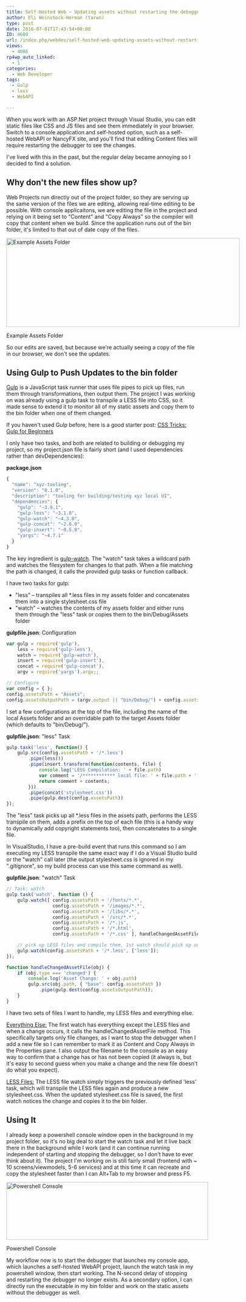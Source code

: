 ```yaml
---
title: Self-Hosted Web – Updating assets without restarting the debugger
author: Eli Weinstock-Herman (tarwn)
type: post
date: 2016-07-01T17:43:54+00:00
ID: 4600
url: /index.php/webdev/self-hosted-web-updating-assets-without-restarting-the-debugger/
views:
  - 4086
rp4wp_auto_linked:
  - 1
categories:
  - Web Developer
tags:
  - Gulp
  - less
  - WebAPI

---
```

When you work with an ASP.Net project through Visual Studio, you can edit static files like CSS and JS files and see them immediately in your browser. Switch to a console application and self-hosted option, such as a self-hosted WebAPI or NancyFX site, and you'll find that editing Content files will require restarting the debugger to see the changes.

I've lived with this in the past, but the regular delay became annoying so I decided to find a solution.

## Why don't the new files show up?

Web Projects run directly out of the project folder, so they are serving up the same version of the files we are editing, allowing real-time editing to be possible. With console applicaitons, we are editing the file in the project and relying on it being set to "Content" and "Copy Always" so the compiler will copy that content when we build. Since the application runs out of the bin folder, it's limited to that out of date copy of the files.

<div id="attachment_4601" style="width: 624px" class="wp-caption aligncenter">
  <a href="https://lessthandot.z19.web.core.windows.net/wp-content/uploads/2016/06/AssetsFolder.png"><img src="https://lessthandot.z19.web.core.windows.net/wp-content/uploads/2016/06/AssetsFolder.png" alt="Example Assets Folder" width="614" height="234" class="size-full wp-image-4601" srcset="https://lessthandot.z19.web.core.windows.net/wp-content/uploads/2016/06/AssetsFolder.png 614w, https://lessthandot.z19.web.core.windows.net/wp-content/uploads/2016/06/AssetsFolder-300x114.png 300w" sizes="(max-width: 614px) 100vw, 614px" /></a>
  
  <p class="wp-caption-text">
    Example Assets Folder
  </p>
</div>

So our edits are saved, but because we're actually seeing a copy of the file in our browser, we don't see the updates.

## Using Gulp to Push Updates to the bin folder

<a href="http://gulpjs.com/" target="_blank" title="gulp.js">Gulp</a> is a JavaScript task runner that uses file pipes to pick up files, run them through transformations, then output them. The project I was working on was already using a gulp task to transpile a LESS file into CSS, so it made sense to extend it to monitor all of my static assets and copy them to the bin folder when one of them changed.

If you haven't used Gulp before, here is a good starter post: <a href="https://css-tricks.com/gulp-for-beginners/" title="CSS Tricks: Gulp for Beginners" target="_blank">CSS Tricks: Gulp for Beginners</a>

I only have two tasks, and both are related to building or debugging my project, so my project.json file is fairly short (and I used dependencies rather than devDependencies):

**package.json**

```javascript
{
  "name": "xyz-tooling",
  "version": "0.1.0",
  "description": "tooling for building/testing xyz local UI",
  "dependencies": {
    "gulp": "~3.9.1",
    "gulp-less": "~3.1.0",
    "gulp-watch": "~4.3.8",
    "gulp-concat": "~2.6.0",
    "gulp-insert": "~0.5.0",
    "yargs": "~4.7.1"
  }
}
```
The key ingredient is <a href="https://www.npmjs.com/package/gulp-watch" title="gulp-watch on npmjs.com" target="_blank">gulp-watch</a>. The "watch" task takes a wildcard path and watches the filesystem for changes to that path. When a file matching the path is changed, it calls the provided gulp tasks or function callback.

I have two tasks for gulp: 

  * "less" – transpiles all *.less files in my assets folder and concatenates them into a single stylesheet.css file
  * "watch" – watches the contents of my assets folder and either runs them through the "less" task or copies them to the bin/Debug/Assets folder

**gulpfile.json**: Configuration

```javascript
var gulp = require('gulp'),
    less = require('gulp-less'),
    watch = require('gulp-watch'),
    insert = require('gulp-insert'),
    concat = require('gulp-concat'),
    argv = require('yargs').argv;;

// Configure
var config = { };
config.assetsPath = "Assets";
config.assetsOutputPath = (argv.output || "bin/Debug/") + config.assetsPath;
```
I set a few configurations at the top of the file, including the name of the local Assets folder and an overridable path to the target Assets folder (which defaults to "bin/Debug/").

**gulpfile.json**: "less" Task

```javascript
gulp.task('less', function() {
    gulp.src(config.assetsPath + '/*.less')
        .pipe(less())
        .pipe(insert.transform(function(contents, file) {
            console.log('LESS Compilation: ' + file.path)
            var comment = '/************ local file: ' + file.path + ' ************/\n';
            return comment + contents;
        }))
        .pipe(concat('stylesheet.css'))
        .pipe(gulp.dest(config.assetsPath))
});
```
The "less" task picks up all *.less files in the assets path, performs the LESS transpile on them, adds a prefix on the top of each file (this is a handy way to dynamically add copyright statements too), then concatenates to a single file.

In VisualStudio, I have a pre-build event that runs this command so I am executing my LESS transpile the same exact way if I do a Visual Studio build or the "watch" call later (the output stylesheet.css is ignored in my ".gitignore", so my build process can use this same command as well).

**gulpfile.json**: "watch" Task

```javascript
// Task: watch
gulp.task('watch', function () {
    gulp.watch([ config.assetsPath + '/fonts/*.*',
                 config.assetsPath + '/images/*.*',
                 config.assetsPath + '/libs/*.*',
                 config.assetsPath + '/src/*.*',
                 config.assetsPath + '/*.js',
                 config.assetsPath + '/*.html',
                 config.assetsPath + '/*.css' ], handleChangedAssetFile);

    // pick up LESS files and compile them, 1st watch should pick up output and put it in correct spot
    gulp.watch(config.assetsPath + '/*.less', ['less']);
});

function handleChangedAssetFile(obj) {
    if (obj.type === 'changed') {
        console.log('Asset Change: ' + obj.path)
        gulp.src(obj.path, { "base": config.assetsPath })
            .pipe(gulp.dest(config.assetsOutputPath));
    }
}
```
I have two sets of files I want to handle, my LESS files and everything else. 

<u>Everything Else:</u> The first watch has everything except the LESS files and when a change occurs, it calls the handleChangedAssetFile method. This specifically targets only file changes, as I want to stop the debugger when I add a new file so I can remember to mark it as Content and Copy Always in the Properties pane. I also output the filename to the console as an easy way to confirm that a change has or has not been copied (it always is, but it's easy to second guess when you make a change and the new file doesn't do what you expect).

<u>LESS Files:</u> The LESS file watch simply triggers the previously defined 'less' task, which will transpile the LESS files again and produce a new stylesheet.css. When the updated stylesheet.css file is saved, the first watch notices the change and copies it to the bin folder.

## Using It

I already keep a powershell console window open in the background in my project folder, so it's no big deal to start the watch task and let it live back there in the background while I work (and it can continue running independent of starting and stopping the debugger, so I don't have to ever think about it). The project I'm working on is still fairly small (frontend with ~ 10 screens/viewmodels, 5-6 services) and at this time it can recreate and copy the stylesheet faster than I can Alt+Tab to my browser and press F5.

<div id="attachment_4602" style="width: 541px" class="wp-caption aligncenter">
  <a href="https://lessthandot.z19.web.core.windows.net/wp-content/uploads/2016/06/CommandLine.png"><img src="https://lessthandot.z19.web.core.windows.net/wp-content/uploads/2016/06/CommandLine.png" alt="Powershell Console" width="531" height="152" class="size-full wp-image-4602" srcset="https://lessthandot.z19.web.core.windows.net/wp-content/uploads/2016/06/CommandLine.png 531w, https://lessthandot.z19.web.core.windows.net/wp-content/uploads/2016/06/CommandLine-300x85.png 300w" sizes="(max-width: 531px) 100vw, 531px" /></a>
  
  <p class="wp-caption-text">
    Powershell Console
  </p>
</div>

My workflow now is to start the debugger that launches my console app, which launches a self-hosted WebAPI project, launch the watch task in my powershell window, then start working. The N-second delay of stopping and restarting the debugger no longer exists. As a secondary option, I can directly run the executable in my bin folder and work on the static assets without the debugger as well.